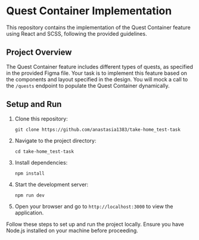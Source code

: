 # Quest Container Implementation

This repository contains the implementation of the Quest Container feature using React and SCSS, following the provided guidelines.

## Project Overview

The Quest Container feature includes different types of quests, as specified in the provided Figma file. Your task is to implement this feature based on the components and layout specified in the design. You will mock a call to the `/quests` endpoint to populate the Quest Container dynamically.


## Setup and Run

1. Clone this repository:

    ```
    git clone https://github.com/anastasia1383/take-home_test-task
    ```

2. Navigate to the project directory:

    ```
    cd take-home_test-task
    ```

3. Install dependencies:

    ```
    npm install
    ```

4. Start the development server:

    ```
    npm run dev
    ```

5. Open your browser and go to `http://localhost:3000` to view the application.

Follow these steps to set up and run the project locally. Ensure you have Node.js installed on your machine before proceeding.
